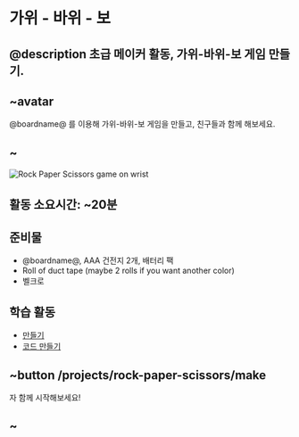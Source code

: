 # 가위 - 바위 - 보

## @description 초급 메이커 활동, 가위-바위-보 게임 만들기.

## ~avatar

@boardname@ 를 이용해 가위-바위-보 게임을 만들고, 친구들과 함께 해보세요.

## ~

![Rock Paper Scissors game on wrist](/static/mb/projects/rock-paper-scissors.jpg)

## 활동 소요시간: ~20분

## 준비물

* @boardname@, AAA 건전지 2개, 배터리 팩
* Roll of duct tape (maybe 2 rolls if you want another color)
* 벨크로

## 학습 활동

* [만들기](/projects/rock-paper-scissors/make) 
* [코드 만들기](/projects/rock-paper-scissors/code)

## ~button /projects/rock-paper-scissors/make

자 함께 시작해보세요!

## ~